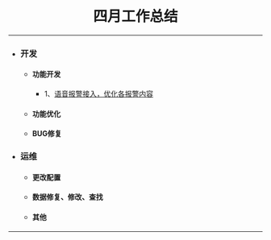 <div>
	<H1 align = "center">四月工作总结</H1>
</div>

----


- ### 开发
	- #### 功能开发
		- 1、[语音报警接入，优化各报警内容](https://www.tapd.cn/63403638/prong/tasks/view/1163403638001001430)
	- #### 功能优化
	- #### BUG修复
- ### 运维
	- #### 更改配置
	- #### 数据修复、修改、查找
	- #### 其他


----